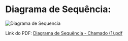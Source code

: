# Diagrama de Sequência: 


![Diagrama de Sequencia ](https://user-images.githubusercontent.com/103187575/200431403-906c754b-2e35-4d55-9122-f50ea4584dc9.png)




Link do PDF:  [Diagrama de Sequência - Chamado (1).pdf](https://github.com/samuelllopes/Projeto-Fix-IT/files/9956063/Diagrama.de.Sequencia.-.Chamado.1.pdf)

